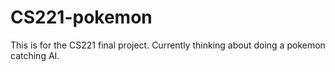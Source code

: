 # CS221-pokemon

This is for the CS221 final project. Currently thinking about doing a pokemon catching AI.
